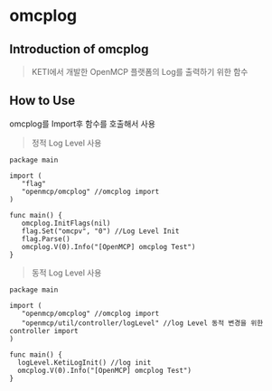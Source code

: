 # omcplog

## Introduction of omcplog

> KETI에서 개발한 OpenMCP 플랫폼의 Log를 출력하기 위한 함수
>

## How to Use
omcplog를 Import후 함수를 호출해서 사용
> 정적 Log Level 사용
```
package main

import (
   "flag"
   "openmcp/omcplog" //omcplog import
)

func main() {
   omcplog.InitFlags(nil)
   flag.Set("omcpv", "0") //Log Level Init
   flag.Parse()
   omcplog.V(0).Info("[OpenMCP] omcplog Test")
}
```
> 동적 Log Level 사용
```
package main

import (
   "openmcp/omcplog" //omcplog import
   "openmcp/util/controller/logLevel" //log Level 동적 변경을 위한 controller import
)

func main() {
  logLevel.KetiLogInit() //log init
  omcplog.V(0).Info("[OpenMCP] omcplog Test")
}
```
